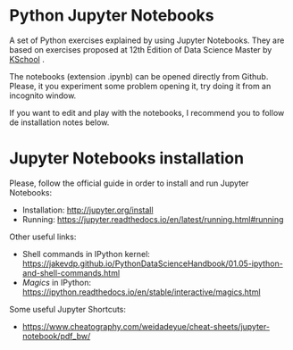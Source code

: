 # Python Jupyter Notebooks
A set of Python exercises explained by using Jupyter Notebooks. They are based on exercises proposed at 12th Edition of Data Science Master by [KSchool](https://kschool.com/) .

The notebooks (extension .ipynb) can be opened directly from Github. Please, it you experiment some problem opening it, try doing it from an incognito window.

If you want to edit and play with the notebooks, I recommend you to follow de installation notes below. 

# Jupyter Notebooks installation

Please, follow the official guide in order to install and run Jupyter Notebooks:

* Installation: http://jupyter.org/install
* Running: https://jupyter.readthedocs.io/en/latest/running.html#running

Other useful links:

* Shell commands in IPython kernel: https://jakevdp.github.io/PythonDataScienceHandbook/01.05-ipython-and-shell-commands.html
* _Magics_ in IPython: https://ipython.readthedocs.io/en/stable/interactive/magics.html

Some useful Jupyter Shortcuts:

* https://www.cheatography.com/weidadeyue/cheat-sheets/jupyter-notebook/pdf_bw/



